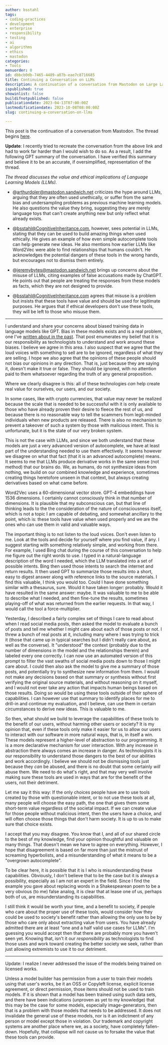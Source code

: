 ```yaml
---
author: bsstahl
tags:
- coding-practices
- development
- enterprise
- responsibility
- testing
- ai
- algorithms
- ethics
- mastodon
categories:
- Tools
menuorder: 0
id: dbbcb0db-7465-4489-a07b-eae7c8716685
title: Continuing a Conversation on LLMs
description: A continuation of a conversation from Mastodon on Large Language Models
ispublished: true
showinlist: false
buildifnotpublished: false
publicationdate: 2023-04-13T07:00:00Z
lastmodificationdate: 2023-10-08T08:00:00Z
slug: continuing-a-conversation-on-llms

---
```

This post is the continuation of a conversation from Mastodon. The thread begins [here](https://fosstodon.org/@arthurdoler@mastodon.sandwich.net/110177834073037647).

**Update**: I recently tried to recreate the conversation from the above link and had to work far harder than I would wish to do so. As a result, I add the following GPT summary of the conversation. I have verified this summary and believe it to be an accurate, if oversimplified, representation of the thread.

*The thread discusses the value and ethical implications of Language Learning Models (LLMs).*

* @arthurdoler@mastodon.sandwich.net criticizes the hype around LLMs, arguing that they are often used unethically, or suffer from the same bias and undersampling problems as previous machine learning models. He also questions the value they bring, suggesting they are merely language toys that can't create anything new but only reflect what already exists.

* @bsstahl@CognitiveInheritance.com, however, sees potential in LLMs, stating that they can be used to build amazing things when used ethically. He gives an example of how even simple autocomplete tools can help generate new ideas. He also mentions how earlier LLMs like Word2Vec were able to find relationships that humans couldn't. He acknowledges the potential dangers of these tools in the wrong hands, but encourages not to dismiss them entirely.

* @jeremybytes@mastodon.sandwich.net brings up concerns about the misuse of LLMs, citing examples of false accusations made by ChatGPT. He points out that people are treating the responses from these models as facts, which they are not designed to provide.

* @bsstahl@CognitiveInheritance.com agrees that misuse is a problem but insists that these tools have value and should be used for legitimate purposes. He argues that if ethical developers don't use these tools, they will be left to those who misuse them.

***
I understand and share your concerns about biased training data in language models like GPT. Bias in these models exists and is a real problem, one I've [written about in the past](https://cognitiveinheritance.com/Posts/Programmers-Take-Responsibility-for-Your-AIe28099s-Output.html). That post enumerates my belief that it is our responsibility as technologists to understand and work around these biases. I believe we agree in this area. I also suspect that we agree that the loud voices with something to sell are to be ignored, regardless of what they are selling. I hope we also agree that the opinions of these people should not bias our opinions in any direction. That is, just because they are saying it, doesn't make it true or false. They should be ignored, with no attention paid to them whatsoever regarding the truth of any general proposition.

Where we clearly disagree is this: all of these technologies *can* help create real value for ourselves, our users, and our society.

In some cases, like with crypto currencies, that value may never be realized because the scale that is needed to be successful with it is only available to those who have already proven their desire to fleece the rest of us, and because there is no reasonable way to tell the scammers from legit-minded individuals when new products are released. There is also no mechanism to prevent a takeover of such a system by those with malicious intent. This is unfortunate, but it is the state of our very broken system.

This is not the case with LLMs, and since we both understand that these models are just a very advanced version of autocomplete, we have at least part of the understanding needed to use them effectively. It seems however we disagree on what that fact (that it is an advanced autocomplete) means. It seems to me that LLMs produce derivative works in the same sense (not method) that our brains do. We, as humans, do not synthesize ideas from nothing, we build on our combined knowledge and experience, sometimes creating things heretofore unseen in that context, but always creating derivatives based on what came before.

Word2Vec uses a 60-dimensional vector store. GPT-4 embeddings have 1536 dimensions. I certainly cannot consciously think in that number of dimensions. It is plausible that my subconscious can, but that line of thinking leads to the the consideration of the nature of consciousness itself, which is not a topic I am capable of debating, and somewhat ancillary to the point, which is: these tools have value when used properly and we are the ones who can use them in valid and valuable ways.

The important thing is to not listen to the loud voices. Don't even listen to me. Look at the tools and decide for yourself where you find value, if any. I suggest starting with something relatively simple, and working from there. For example, I used Bing chat during the course of this conversation to help me figure out the right words to use. I typed in a natural-language description of the word I needed, which the LLM translated into a set of possible intents. Bing then used those intents to search the internet and return results. It then used GPT to summarize those results into a short, easy to digest answer along with reference links to the source materials. I find this valuable, I think you would too. Could I have done something similar with a thesaurus, sure. Would it have taken longer: probably. Would it have resulted in the same answer: maybe. It was valuable to me to be able to describe what I needed, and then fine-tune the results, sometimes playing-off of what was returned from the earlier requests. In that way, I would call the tool a force-multiplier.

Yesterday, I described a fairly complex set of things I care to read about when I read social media posts, then asked the model to evaluate a bunch of posts and tell me whether I might care about each of those posts or not. I threw a bunch of real posts at it, including many where I was trying to trick it (those that came up in typical searches but I didn't really care about, as well as the converse). It "understood" the context (probably due to the number of dimensions in the model and the relationships therein) and labeled every one correctly. I can now use an automated version of this prompt to filter the vast swaths of social media posts down to those I might care about. I could then also ask the model to give me a summary of those posts, and potentially try to synthesize new information from them. I would not make any decisions based on that summary or synthesis without first verifying the original source materials, and without reasoning on it myself, and I would not ever take any action that impacts human beings based on those results. Doing so  would be using these tools outside of their sphere of capabilities. I can however use that summary to identify places for me to drill-in and continue my evaluation, and I believe, can use them in certain circumstances to derive new ideas. This is valuable to me.

So then, what should we build to leverage the capabilities of these tools to the benefit of our users, without harming other users or society? It is my opinion that, even if these tools only make it easier for us to allow our users to interact with our software in more natural ways, that is, in itself a win. These models represent a higher-level of abstraction to our programming. It is a more declarative mechanism for user interaction. With any increase in abstraction there always comes an increase in danger. As technologists it is our responsibility to understand those dangers to the best of our abilities and work accordingly. I believe we should not be dismissing tools just because they *can* be abused, and there is no doubt that some certainly *will* abuse them. We need to do what's right, and that may very well involve making sure these tools are used in ways that are for the benefit of the users, not their detriment.

Let me say it this way: If the only choices people have are to use tools created by those with questionable intent, or to not use these tools at all, many people will choose the easy path, the one that gives them some short-term value regardless of the societal impact. If we can create value for those people without malicious intent, then the users have a choice, and will often choose those things that don't harm society. It is up to us to make sure that choice exists.

I accept that you may disagree. You know that I, and all of our shared circle to the best of my knowledge, find your opinion thoughtful and valuable on many things. That doesn't mean we have to agree on everything. However, I hope that disagreement is based on far more than just the mistrust of screaming hyperbolists, and a misunderstanding of what it means to be a "overgrown autocomplete".

To be clear here, it is possible that it is I who is misunderstanding these capabilities. Obviously, I don't believe that to be the case but it is always a possibility, especially as I am not an expert in the field. Since I find the example you gave about replacing words in a Shakespearean poem to be a very obvious (to me) false analog, it is clear that at lease one of us, perhaps both of us, are misunderstanding its capabilities.

I still think it would be worth your time, and a benefit to society, if people who care about the proper use of these tools, would consider how they could be used to society's benefit rather than allowing the only use to be by those who care only about extracting value from users. You have already admitted there are at least "one and a half valid use cases for LLMs". I'm guessing you would accept then that there are probably more you haven't seen yet. Knowing that, isn't it our *responsibility* as technologists to find those uses and work toward creating the better society we seek, rather than just allowing extremists to use it to our detriment.

***

Update: I realize I never addressed the issue of the models being trained on licensed works.

Unless a model builder has permission from a user to train their models using that user's works, be it an OSS or Copyleft license, explicit license agreement, or direct permission, those items should not be used to train models. If it is shown that a model has been trained using such data sets, and there have been indications (unproven as yet to my knowledge) that this may be the case for some models, especially image-generators, then that is a problem with those models that needs to be addressed. It does not invalidate the general use of these models, nor is it an indictment of any person or model except those in violation. Our trademark and copyright systems are another place where we, as a society, have completely fallen-down. Hopefully, that collapse will not cause us to forsake the value that these tools can provide.
